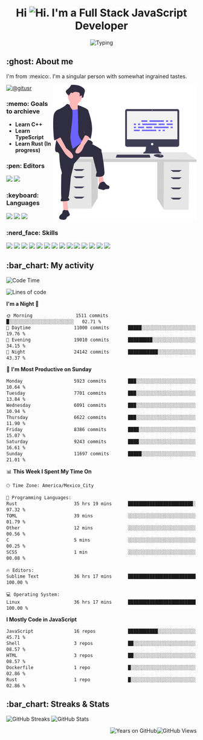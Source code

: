 <h1 align="center">Hi <img src="https://emojis.slackmojis.com/emojis/images/1579216111/7550/pikachu_wave.gif?1579216111" alt="Hi" width="28" />. I'm a Full Stack JavaScript Developer</h1>

<p align="center">  <picture><img src="https://readme-typing-svg.herokuapp.com?color=0389FF&amp;center=true&amp;lines=I+%E2%9D%A4%EF%B8%8F+JavaScript;I+%E2%9D%A4%EF%B8%8F+Anime;I+%E2%9D%A4%EF%B8%8F+Nature" alt="Typing" /></picture>
</p>

<h2>:ghost: About me</h2>

<p>I'm from :mexico:. I'm a singular person with somewhat ingrained tastes.</p>

<picture><img src="https://github.com/hypernova7/hypernova7/raw/main/static/images/undraw_feeling_proud_qne1.svg" align="right" alt="Hero Image" width="380" /></picture>

<p>    <a href="https://t.me/gitusr"><picture><img src="https://genx.vercel.app/api/icon/telegram" alt="@gitusr" /></picture></a>
</p>

<h3>:memo: Goals to archieve</h3>

<ul>
    <li><strong>Learn C++</strong></li>
    <li><strong>Learn TypeScript</strong></li>
    <li><strong>Learn Rust (In progress)</strong></li>
</ul>

<h3>:pen: Editors</h3>

<p>    <picture><img src="https://genx.vercel.app/api/icon/sublimetext" /></picture>
    <picture><img src="https://genx.vercel.app/api/icon/neovim" /></picture>
</p>

<h3>:keyboard: Languages</h3>

<p>    <picture><img src="https://genx.vercel.app/api/icon/javascript" /></picture>
    <picture><img src="https://genx.vercel.app/api/icon/rust" /></picture>
    <picture><img src="https://genx.vercel.app/api/icon/php" /></picture>
</p>

<h3>:nerd_face: Skills</h3>

<p>    <picture><img src="https://genx.vercel.app/api/icon/git" /></picture>
    <picture><img src="https://genx.vercel.app/api/icon/docker" /></picture>
    <picture><img src="https://genx.vercel.app/api/icon/heroku" /></picture>
    <picture><img src="https://genx.vercel.app/api/icon/firebase" /></picture>
    <picture><img src="https://genx.vercel.app/api/icon/sentry" /></picture>
    <picture><img src="https://genx.vercel.app/api/icon/node.js" /></picture>
    <picture><img src="https://genx.vercel.app/api/icon/pnpm" /></picture>
    <picture><img src="https://genx.vercel.app/api/icon/yarn" /></picture>
    <picture><img src="https://genx.vercel.app/api/icon/vue.js" /></picture>
    <picture><img src="https://genx.vercel.app/api/icon/nuxt.js" /></picture>
    <picture><img src="https://genx.vercel.app/api/icon/react" /></picture>
    <picture><img src="https://genx.vercel.app/api/icon/next.js" /></picture>
    <picture><img src="https://genx.vercel.app/api/icon/tailwindcss" /></picture>
    <picture><img src="https://genx.vercel.app/api/icon/webpack" /></picture>
</p>

<h2>:bar_chart: My activity</h2>

<!--START_SECTION:waka-->
![Code Time](http://img.shields.io/badge/Code%20Time-2%2C029%20hrs%2051%20mins-blue)

![Lines of code](https://img.shields.io/badge/From%20Hello%20World%20I%27ve%20Written-4.6%20million%20lines%20of%20code-blue)

**I'm a Night 🦉** 

```text
🌞 Morning                1511 commits        █░░░░░░░░░░░░░░░░░░░░░░░░   02.71 % 
🌆 Daytime                11000 commits       █████░░░░░░░░░░░░░░░░░░░░   19.76 % 
🌃 Evening                19010 commits       █████████░░░░░░░░░░░░░░░░   34.15 % 
🌙 Night                  24142 commits       ███████████░░░░░░░░░░░░░░   43.37 % 
```
📅 **I'm Most Productive on Sunday** 

```text
Monday                   5923 commits        ███░░░░░░░░░░░░░░░░░░░░░░   10.64 % 
Tuesday                  7701 commits        ███░░░░░░░░░░░░░░░░░░░░░░   13.84 % 
Wednesday                6091 commits        ███░░░░░░░░░░░░░░░░░░░░░░   10.94 % 
Thursday                 6622 commits        ███░░░░░░░░░░░░░░░░░░░░░░   11.90 % 
Friday                   8386 commits        ████░░░░░░░░░░░░░░░░░░░░░   15.07 % 
Saturday                 9243 commits        ████░░░░░░░░░░░░░░░░░░░░░   16.61 % 
Sunday                   11697 commits       █████░░░░░░░░░░░░░░░░░░░░   21.01 % 
```


📊 **This Week I Spent My Time On** 

```text
🕑︎ Time Zone: America/Mexico_City

💬 Programming Languages: 
Rust                     35 hrs 19 mins      ████████████████████████░   97.32 % 
TOML                     39 mins             ░░░░░░░░░░░░░░░░░░░░░░░░░   01.79 % 
Other                    12 mins             ░░░░░░░░░░░░░░░░░░░░░░░░░   00.56 % 
C                        5 mins              ░░░░░░░░░░░░░░░░░░░░░░░░░   00.25 % 
SCSS                     1 min               ░░░░░░░░░░░░░░░░░░░░░░░░░   00.08 % 

🔥 Editors: 
Sublime Text             36 hrs 17 mins      █████████████████████████   100.00 % 

💻 Operating System: 
Linux                    36 hrs 17 mins      █████████████████████████   100.00 % 
```

**I Mostly Code in JavaScript** 

```text
JavaScript               16 repos            ███████████░░░░░░░░░░░░░░   45.71 % 
Shell                    3 repos             ██░░░░░░░░░░░░░░░░░░░░░░░   08.57 % 
HTML                     3 repos             ██░░░░░░░░░░░░░░░░░░░░░░░   08.57 % 
Dockerfile               1 repo              █░░░░░░░░░░░░░░░░░░░░░░░░   02.86 % 
Rust                     1 repo              █░░░░░░░░░░░░░░░░░░░░░░░░   02.86 % 
```




<!--END_SECTION:waka-->

<h2>:bar_chart: Streaks &amp; Stats</h2>

<p aling="center">  <picture><source media="(prefers-color-scheme: dark)" srcset="https://github-readme-streak-stats.herokuapp.com/?user=hypernova7&amp;hide_border=true&amp;boder_radius=0&amp;theme=nord"><img src="https://github-readme-streak-stats.herokuapp.com/?user=hypernova7&amp;hide_border=true&amp;boder_radius=0" alt="GitHub Streaks" width="49%" /></picture>
  <picture><source media="(prefers-color-scheme: dark)" srcset="https://gitcard.vercel.app/api?username=hypernova7&amp;show_icons=true&amp;hide_border=true&amp;boder_radius=0&amp;theme=nord"><img src="https://gitcard.vercel.app/api?username=hypernova7&amp;show_icons=true&amp;hide_border=true&amp;boder_radius=0" alt="GitHub Stats" width="49%" /></picture>
</p>

<picture><img src="https://genx.vercel.app/api/views/hypernova7" align="right" alt="GitHub Views" /></picture>
<picture><img src="https://badge.deta.dev/github/years/hypernova7" align="right" alt="Years on GitHub" /></picture>
